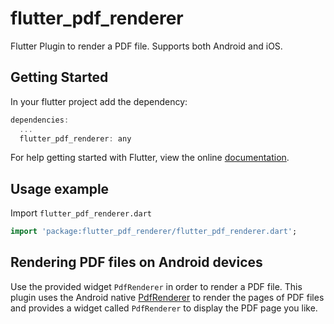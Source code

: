 # flutter_pdf_renderer

Flutter Plugin to render a PDF file. Supports both Android and iOS.

## Getting Started
In your flutter project add the dependency:
```dart
dependencies:
  ...
  flutter_pdf_renderer: any
```
For help getting started with Flutter, view the online [documentation](https://flutter.io/).

## Usage example
Import `flutter_pdf_renderer.dart`
```dart
import 'package:flutter_pdf_renderer/flutter_pdf_renderer.dart';
```

## Rendering PDF files on Android devices
Use the provided widget `PdfRenderer` in order to render a PDF file.
This plugin uses the Android native [PdfRenderer](https://developer.android.com/reference/android/graphics/pdf/PdfRenderer) to render
the pages of PDF files and provides a widget called `PdfRenderer` to display the PDF page you like.
